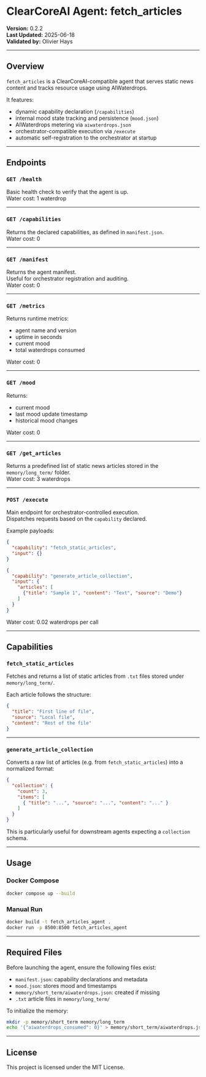 # ClearCoreAI Agent: fetch_articles

**Version:** 0.2.2  
**Last Updated:** 2025-06-18  
**Validated by:** Olivier Hays  

---

## Overview

`fetch_articles` is a ClearCoreAI-compatible agent that serves static news content and tracks resource usage using AIWaterdrops.

It features:

- dynamic capability declaration (`/capabilities`)
- internal mood state tracking and persistence (`mood.json`)
- AIWaterdrops metering via `aiwaterdrops.json`
- orchestrator-compatible execution via `/execute`
- automatic self-registration to the orchestrator at startup

---

## Endpoints

### `GET /health`

Basic health check to verify that the agent is up.  
Water cost: 1 waterdrop

---

### `GET /capabilities`

Returns the declared capabilities, as defined in `manifest.json`.  
Water cost: 0

---

### `GET /manifest`

Returns the agent manifest.  
Useful for orchestrator registration and auditing.  
Water cost: 0

---

### `GET /metrics`

Returns runtime metrics:

- agent name and version  
- uptime in seconds  
- current mood  
- total waterdrops consumed  

Water cost: 0

---

### `GET /mood`

Returns:

- current mood  
- last mood update timestamp  
- historical mood changes  

Water cost: 0

---

### `GET /get_articles`

Returns a predefined list of static news articles stored in the `memory/long_term/` folder.  
Water cost: 3 waterdrops

---

### `POST /execute`

Main endpoint for orchestrator-controlled execution.  
Dispatches requests based on the `capability` declared.

Example payloads:

```json
{
  "capability": "fetch_static_articles",
  "input": {}
}
```

```json
{
  "capability": "generate_article_collection",
  "input": {
    "articles": [
      {"title": "Sample 1", "content": "Text", "source": "Demo"}
    ]
  }
}
```

Water cost: 0.02 waterdrops per call

---

## Capabilities

### `fetch_static_articles`

Fetches and returns a list of static articles from `.txt` files stored under `memory/long_term/`.

Each article follows the structure:

```json
{
  "title": "First line of file",
  "source": "Local file",
  "content": "Rest of the file"
}
```

---

### `generate_article_collection`

Converts a raw list of articles (e.g. from `fetch_static_articles`) into a normalized format:

```json
{
  "collection": {
    "count": 3,
    "items": [
      { "title": "...", "source": "...", "content": "..." }
    ]
  }
}
```

This is particularly useful for downstream agents expecting a `collection` schema.

---

## Usage

### Docker Compose

```bash
docker compose up --build
```

### Manual Run

```bash
docker build -t fetch_articles_agent .
docker run -p 8500:8500 fetch_articles_agent
```

---

## Required Files

Before launching the agent, ensure the following files exist:

- `manifest.json`: capability declarations and metadata  
- `mood.json`: stores mood and timestamps  
- `memory/short_term/aiwaterdrops.json`: created if missing  
- `.txt` article files in `memory/long_term/`  

To initialize the memory:

```bash
mkdir -p memory/short_term memory/long_term
echo '{"aiwaterdrops_consumed": 0}' > memory/short_term/aiwaterdrops.json
```

---

## License

This project is licensed under the MIT License.
